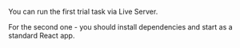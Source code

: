 You can run the first trial task via Live Server.

For the second one - you should install dependencies and start as a standard React app.
